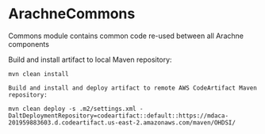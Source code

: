 # ArachneCommons
Commons module contains common code re-used between all Arachne components

Build and install artifact to local Maven repository:
```:shell 
mvn clean install

Build and install and deploy artifact to remote AWS CodeArtifact Maven repository:

mvn clean deploy -s .m2/settings.xml -DaltDeploymentRepository=codeartifact::default::https://mdaca-201959883603.d.codeartifact.us-east-2.amazonaws.com/maven/OHDSI/
